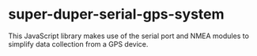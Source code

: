 # super-duper-serial-gps-system
This JavaScript library makes use of the serial port and NMEA modules to simplify data collection from a GPS device.

